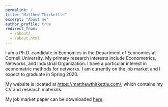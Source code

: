 ```yaml
---
permalink: /
title: "Matthew Thirkettle"
excerpt: "About me"
author_profile: true
redirect_from: 
  - /about/
  - /about.html
---
```


I am a Ph.D. candidate in Economics in the Department of Economics at Cornell University.  My primary research interests include Econometrics, Networks, and Industrial Organization.   I have a particular interest in econometric methods for networks.  I am currently on the job market and I expect to graduate in Spring 2020.  

My website is located at <https://matthewthirkettle.com/>, which contains my CV and research materials.

My job market paper can be downloaded [here](https://matthewthirkettle.github.io/files/Thirkettle_JMP.pdf).

